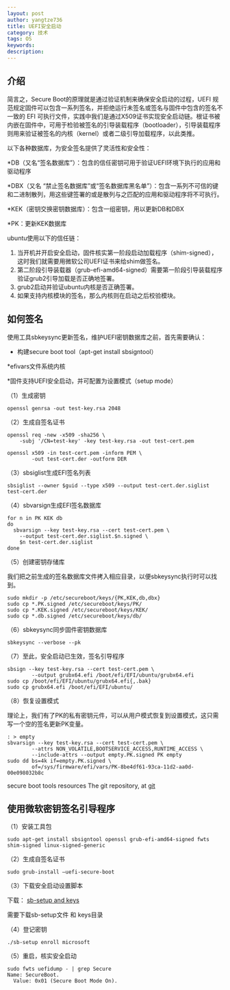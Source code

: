 ```yaml
---
layout: post
author: yangtze736
title: UEFI安全启动
category: 技术
tags: OS
keywords: 
description: 
---
```


## 介绍

简言之，Secure Boot的原理就是通过验证机制来确保安全启动的过程，UEFI 规范规定固件可以包含一系列签名，并拒绝运行未签名或签名与固件中包含的签名不一致的 EFI 可执行文件，实践中我们是通过X509证书实现安全启动链。根证书被内嵌在固件中，可用于检验被签名的引导装载程序（bootloader），引导装载程序则用来验证被签名的内核（kernel）或者二级引导加载程序，以此类推。

以下各种数据库，为安全签名提供了灵活性和安全性：

*DB（又名“签名数据库”）：包含的信任密钥可用于验证UEFI环境下执行的应用和驱动程序

*DBX（又名 “禁止签名数据库”或“签名数据库黑名单”）：包含一系列不可信的键和二进制散列，用这些键签署的或是散列与之匹配的应用和驱动程序将不可执行。

*KEK（密钥交换密钥数据库）：包含一组密钥，用以更新DB和DBX

*PK：更新KEK数据库

ubuntu使用以下的信任链：

1. 当开机并开启安全启动，固件核实第一阶段启动加载程序（shim-signed），这时我们就需要用微软公司UEFI证书来给shim做签名。
2. 第二阶段引导装载器（grub-efi-amd64-signed）需要第一阶段引导装载程序验证grub2引导加载是否正确地签署。
3. grub2启动并验证ubuntu内核是否正确签署。
4. 如果支持内核模块的签名，那么内核则在启动之后校验模块。


## 如何签名

使用工具sbkeysync更新签名，维护UEFI密钥数据库之前，首先需要确认：

* 构建secure boot tool（apt-get install sbsigntool）

*efivars文件系统内核

*固件支持UEFI安全启动，并可配置为设置模式（setup mode）


（1）生成密钥
```
openssl genrsa -out test-key.rsa 2048
```
（2）生成自签名证书
```
openssl req -new -x509 -sha256 \
	-subj '/CN=test-key' -key test-key.rsa -out test-cert.pem

openssl x509 -in test-cert.pem -inform PEM \
        -out test-cert.der -outform DER
```
（3）sbsiglist生成EFI签名列表
```
sbsiglist --owner $guid --type x509 --output test-cert.der.siglist test-cert.der
```
（4）sbvarsign生成EFI签名数据库
```
for n in PK KEK db
do
  sbvarsign --key test-key.rsa --cert test-cert.pem \
    --output test-cert.der.siglist.$n.signed \
    $n test-cert.der.siglist
done
```
（5）创建密钥存储库

我们把之前生成的签名数据库文件拷入相应目录，以便sbkeysync执行时可以找到。
```
sudo mkdir -p /etc/secureboot/keys/{PK,KEK,db,dbx}
sudo cp *.PK.signed /etc/secureboot/keys/PK/
sudo cp *.KEK.signed /etc/secureboot/keys/KEK/
sudo cp *.db.signed /etc/secureboot/keys/db/
```
（6）sbkeysync同步固件密钥数据库
```
sbkeysync --verbose --pk
```
（7）至此，安全启动已生效，签名引导程序
```
sbsign --key test-key.rsa --cert test-cert.pem \
        --output grubx64.efi /boot/efi/EFI/ubuntu/grubx64.efi
sudo cp /boot/efi/EFI/ubuntu/grubx64.efi{,.bak}
sudo cp grubx64.efi /boot/efi/EFI/ubuntu/
```
（8）恢复设置模式

理论上，我们有了PK的私有密钥元件，可以从用户模式恢复到设置模式，这只需写一个空的签名更新PK变量。
```
: > empty
sbvarsign --key test-key.rsa --cert test-cert.pem \
        --attrs NON_VOLATILE,BOOTSERVICE_ACCESS,RUNTIME_ACCESS \
        --include-attrs --output empty.PK.signed PK empty
sudo dd bs=4k if=empty.PK.signed \
        of=/sys/firmware/efi/vars/PK-8be4df61-93ca-11d2-aa0d-00e098032b8c
```
secure boot tools resources
The git repository, at [git](git://kernel.ubuntu.com/)

## 使用微软密钥签名引导程序

（1）安装工具包
```
sudo apt-get install sbsigntool openssl grub-efi-amd64-signed fwts shim-signed linux-signed-generic
```
（2）生成自签名证书
```
sudo grub-install –uefi-secure-boot
```
（3）下载安全启动设置脚本

下载： [sb-setup and keys](http://bazaar.launchpad.net/~ubuntu-bugcontrol/qa-regression-testing/master/view/head:/notes_testing/secure-boot)

需要下载sb-setup文件 和 keys目录

（4）登记密钥
```
./sb-setup enroll microsoft
```
（5）重启，核实安全启动
```
sudo fwts uefidump - | grep Secure
Name: SecureBoot.
  Value: 0x01 (Secure Boot Mode On).
```
